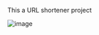 This a URL shortener project 

![image](https://github.com/Maansi-Coder/URLshorter/assets/93597519/5f06c42f-dedb-47b4-bb92-140034f720a2)
